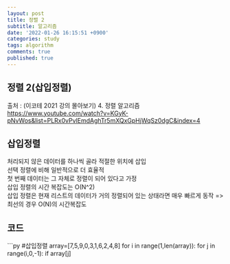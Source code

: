 ```yaml
---
layout: post
title: 정렬 2
subtitle: 알고리즘
date: '2022-01-26 16:15:51 +0900'
categories: study
tags: algorithm
comments: true
published: true
---
```

## 정렬 2(삽입정렬)
출처 : (이코테 2021 강의 몰아보기) 4. 정렬 알고리즘 <br>
<a href="https://www.youtube.com/watch?v=KGyK-pNvWos&list=PLRx0vPvlEmdAghTr5mXQxGpHjWqSz0dgC&index=4">https://www.youtube.com/watch?v=KGyK-pNvWos&list=PLRx0vPvlEmdAghTr5mXQxGpHjWqSz0dgC&index=4</a><br>
<h2>삽입정렬</h2>
처리되지 않은 데이터를 하나씩 골라 적절한 위치에 삽입<br>
선택 정렬에 비해 일반적으로 더 효율적<br>
첫 번째 데이터는 그 자체로 정렬이 되어 있다고 가정<br>
삽입 정렬의 시간 복잡도는 O(N^2)<br>
삽입 정렬은 현재 리스트의 데이터가 거의 정렬되어 있는 상태라면 매우 빠르게 동작 => 최선의 경우 O(N)의 시간복잡도<br>
<h2>코드</h2>
```py
#삽입정렬
array=[7,5,9,0,3,1,6,2,4,8]
for i in range(1,len(array)):
    for j in range(i,0,-1):
        if array[j]<array[j-1]:
            array[j],array[j-1]=array[j-1],array[j]
        else:
            break
print(array)
```


